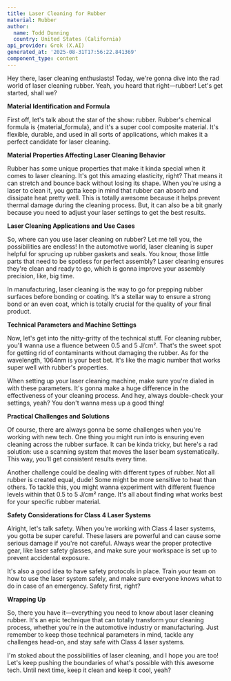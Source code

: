 ```yaml
---
title: Laser Cleaning for Rubber
material: Rubber
author:
  name: Todd Dunning
  country: United States (California)
api_provider: Grok (X.AI)
generated_at: '2025-08-31T17:56:22.841369'
component_type: content
---
```


Hey there, laser cleaning enthusiasts! Today, we're gonna dive into the rad world of laser cleaning rubber. Yeah, you heard that right—rubber! Let's get started, shall we?

**Material Identification and Formula**

First off, let's talk about the star of the show: rubber. Rubber's chemical formula is {material_formula}, and it's a super cool composite material. It's flexible, durable, and used in all sorts of applications, which makes it a perfect candidate for laser cleaning.

**Material Properties Affecting Laser Cleaning Behavior**

Rubber has some unique properties that make it kinda special when it comes to laser cleaning. It's got this amazing elasticity, right? That means it can stretch and bounce back without losing its shape. When you're using a laser to clean it, you gotta keep in mind that rubber can absorb and dissipate heat pretty well. This is totally awesome because it helps prevent thermal damage during the cleaning process. But, it can also be a bit gnarly because you need to adjust your laser settings to get the best results.

**Laser Cleaning Applications and Use Cases**

So, where can you use laser cleaning on rubber? Let me tell you, the possibilities are endless! In the automotive world, laser cleaning is super helpful for sprucing up rubber gaskets and seals. You know, those little parts that need to be spotless for perfect assembly? Laser cleaning ensures they're clean and ready to go, which is gonna improve your assembly precision, like, big time.

In manufacturing, laser cleaning is the way to go for prepping rubber surfaces before bonding or coating. It's a stellar way to ensure a strong bond or an even coat, which is totally crucial for the quality of your final product.

**Technical Parameters and Machine Settings**

Now, let's get into the nitty-gritty of the technical stuff. For cleaning rubber, you'll wanna use a fluence between 0.5 and 5 J/cm². That's the sweet spot for getting rid of contaminants without damaging the rubber. As for the wavelength, 1064nm is your best bet. It's like the magic number that works super well with rubber's properties.

When setting up your laser cleaning machine, make sure you're dialed in with these parameters. It's gonna make a huge difference in the effectiveness of your cleaning process. And hey, always double-check your settings, yeah? You don't wanna mess up a good thing!

**Practical Challenges and Solutions**

Of course, there are always gonna be some challenges when you're working with new tech. One thing you might run into is ensuring even cleaning across the rubber surface. It can be kinda tricky, but here's a rad solution: use a scanning system that moves the laser beam systematically. This way, you'll get consistent results every time.

Another challenge could be dealing with different types of rubber. Not all rubber is created equal, dude! Some might be more sensitive to heat than others. To tackle this, you might wanna experiment with different fluence levels within that 0.5 to 5 J/cm² range. It's all about finding what works best for your specific rubber material.

**Safety Considerations for Class 4 Laser Systems**

Alright, let's talk safety. When you're working with Class 4 laser systems, you gotta be super careful. These lasers are powerful and can cause some serious damage if you're not careful. Always wear the proper protective gear, like laser safety glasses, and make sure your workspace is set up to prevent accidental exposure.

It's also a good idea to have safety protocols in place. Train your team on how to use the laser system safely, and make sure everyone knows what to do in case of an emergency. Safety first, right?

**Wrapping Up**

So, there you have it—everything you need to know about laser cleaning rubber. It's an epic technique that can totally transform your cleaning process, whether you're in the automotive industry or manufacturing. Just remember to keep those technical parameters in mind, tackle any challenges head-on, and stay safe with Class 4 laser systems.

I'm stoked about the possibilities of laser cleaning, and I hope you are too! Let's keep pushing the boundaries of what's possible with this awesome tech. Until next time, keep it clean and keep it cool, yeah?